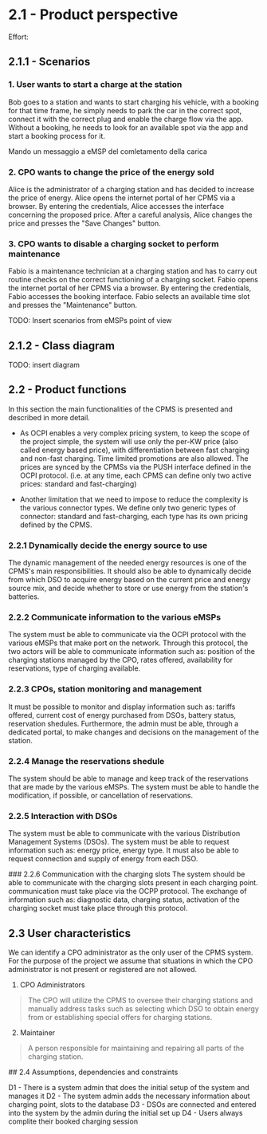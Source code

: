 # 2.1 - Product perspective
Effort: 

## 2.1.1 - Scenarios 

### 1. User wants to start a charge at the station
Bob goes to a station and wants to start charging his vehicle, with a booking for that time frame, 
he simply needs to park the car in the correct spot, connect it with the correct plug and enable the charge
flow via the app. Without a booking, he needs to look for an available spot via the app and start a booking
process for it.

Mando un messaggio a eMSP del comletamento della carica 

### 2. CPO wants to change the price of the energy sold
Alice is the administrator of a charging station and has decided to increase the price of energy. Alice opens the internet portal of her CPMS via a browser. By entering the credentials, Alice accesses the interface concerning the proposed price. After a careful analysis, Alice changes the price and presses the "Save Changes" button.

### 3. CPO wants to disable a charging socket to perform maintenance
Fabio is a maintenance technician at a charging station and has to carry out routine checks on the correct functioning of a charging socket. Fabio opens the internet portal of her CPMS via a browser. By entering the credentials, Fabio accesses the booking interface. Fabio selects an available time slot and presses the "Maintenance" button.

TODO: Insert scenarios from eMSPs point of view

## 2.1.2 - Class diagram

TODO: insert diagram

## 2.2 - Product functions

In this section the main functionalities of the CPMS is presented and described in more detail.
- As OCPI enables a very complex pricing system, to keep the scope of the project simple, the system will use only the per-KW price (also called energy based price), with differentiation between fast charging and non-fast charging. Time limited promotions are also allowed.
The prices are synced by the CPMSs via the PUSH interface defined in the OCPI protocol. (i.e. at any time, each CPMS can define only two active prices: standard and fast-charging)

- Another limitation that we need to impose to reduce the complexity is the various connector types. We define only two generic types of connector: standard and fast-charging, each type has its own pricing defined by the CPMS.

### 2.2.1 Dynamically decide the energy source to use
The dynamic management of the needed energy resources is one of the CPMS's main responsibilities. It should also be able to dynamically decide from which DSO to acquire energy based on the current price and energy source mix, and decide whether to store or use energy from the station's batteries. 

### 2.2.2 Communicate information to the various eMSPs
The system must be able to communicate via the OCPI protocol with the various eMSPs that make port on the network. Through this protocol, the two actors will be able to communicate information such as: position of the charging stations managed by the CPO, rates offered, availability for reservations, type of charging available. 

### 2.2.3 CPOs, station monitoring and management
It must be possible to monitor and display information such as: tariffs offered, current cost of energy purchased from DSOs, battery status, reservation shedules. Furthermore, the admin must be able, through a dedicated portal, to make changes and decisions on the management of the station.

### 2.2.4 Manage the reservations shedule
The system should be able to manage and keep track of the reservations that are made by the various eMSPs. The system must be able to handle the modification, if possible, or cancellation of reservations.

### 2.2.5 Interaction with DSOs
The system must be able to communicate with the various Distribution Management Systems (DSOs). The system must be able to request information such as: energy price, energy type. It must also be able to request connection and supply of energy from each DSO.

### 2.2.6 Communication with the charging slots
The system should be able to communicate with the charging slots present in each charging point. communication must take place via the OCPP protocol. The exchange of information such as: diagnostic data, charging status, activation of the charging socket must take place through this protocol.


## 2.3 User characteristics

We can identify a CPO administrator as the only user of the CPMS system. For the purpose of the project we assume that situations in which the CPO administrator is not present or registered are not allowed.

1. CPO Administrators
> The CPO will utilize the CPMS to oversee their charging stations and manually address tasks such as selecting which DSO to obtain energy from or establishing special offers for charging stations. 
2. Maintainer
>A person responsible for maintaining and repairing all parts of the charging station.

## 2.4 Assumptions, dependencies and constraints

D1 - There is a system admin that does the initial setup of the system and manages it 
D2 - The system admin adds the necessary information about charging point, slots to the database 
D3 - DSOs are connected and entered into the system by the admin during the initial set up
D4 - Users always complite their booked charging session

